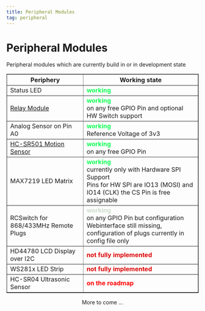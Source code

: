```yaml
---
title: Peripheral Modules
tag: peripheral
---
```


# Peripheral Modules

Peripheral modules which are currently build in or in development state

<table border="1" align="center" width="80%">
<tr><th width="40%">Periphery</th><th>Working state</th></tr>
<tr><td>Status LED</td><td><font color="#11ff55"><b>working</b></font></td></tr>
<tr><td><a href="mod_relay.html" title="Relay Module">Relay Module</a></td><td><font color="#11ff55"><b>working</b></font><br/>on any free GPIO Pin and optional HW Switch support</td></tr>
<tr><td>Analog Sensor on Pin A0</td><td><font color="#11ff55"><b>working</b></font><br>Reference Voltage of 3v3</td></tr>
<tr><td><a href="mod_motion.html" title="Motion Sensor Module">HC-SR501 Motion Sensor</a></td><td><font color="#11ff55"><b>working</b></font><br/>on any free GPIO Pin</td></tr>
<tr><td>MAX7219 LED Matrix<br></td><td><font color="#11ff55"><b>working</b></font><br>currently only with Hardware SPI Support<br>Pins for HW SPI are IO13 (MOSI) and IO14 (CLK) the CS Pin is free assignable</td></tr>
<tr><td>RCSwitch for 868/433MHz Remote Plugs</td><td><font color="#ccddcc"><b>working</b></font><br/>on any GPIO Pin but configuration Webinterface still missing, configuration of plugs currently in config file only</td></tr>
<tr><td>HD44780 LCD Display over I2C</td><td><font color="#dd0000"><b>not fully implemented</b></font></td></tr>
<tr><td>WS281x LED Strip</td><td><font color="#dd0000"><b>not fully implemented</b></font></td></tr>
<tr><td>HC-SR04 Ultrasonic Sensor</td><td><font color="#ff0000"><b>on the roadmap</b></font></td></tr>
</table>
<center>More to come ...</center>